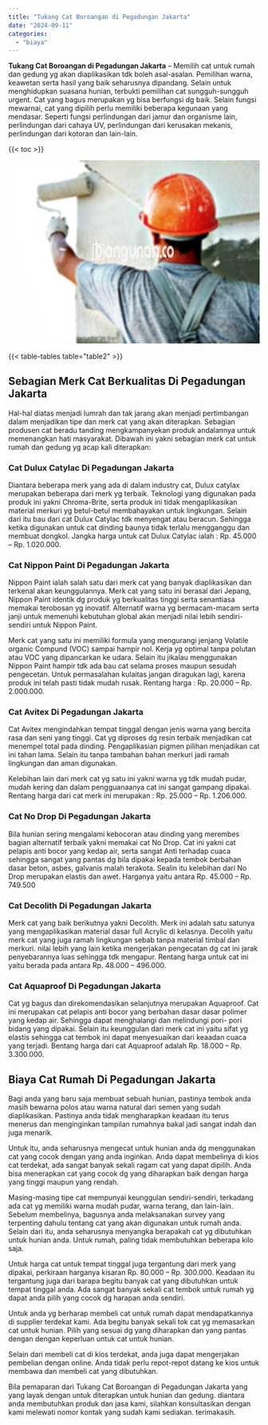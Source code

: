 ```yaml
---
title: "Tukang Cat Boroangan di Pegadungan Jakarta"
date: "2024-09-11"
categories: 
  - "biaya"
---
```


**Tukang Cat Boroangan di Pegadungan Jakarta** – Memilih cat untuk rumah dan gedung yg akan diaplikasikan tdk boleh asal-asalan. Pemilihan warna, keawetan serta hasil yang baik seharusnya dipandang. Selain untuk menghidupkan suasana hunian, terbukti pemilihan cat sungguh-sungguh urgent. Cat yang bagus merupakan yg bisa berfungsi dg baik. Selain fungsi mewarnai, cat yang dipilih perlu memiliki beberapa kegunaan yang mendasar. Seperti fungsi perlindungan dari jamur dan organisme lain, perlindungan dari cahaya UV, perlindungan dari kerusakan mekanis, perlindungan dari kotoran dan lain-lain.

{{< toc >}}

![Tukang Cat Boroangan di Pegadungan Jakarta](/images/jasa-cat-murah23.png)

{{< table-tables table="table2" >}}

## Sebagian Merk Cat Berkualitas Di Pegadungan Jakarta

Hal-hal diatas menjadi lumrah dan tak jarang akan menjadi pertimbangan dalam menjadikan tipe dan merk cat yang akan diterapkan. Sebagian produsen cat beradu tanding mengkampanyekan produk andalannya untuk memenangkan hati masyarakat. Dibawah ini yakni sebagian merk cat untuk rumah dan gedung yg acap kali diterapkan:

### Cat Dulux Catylac Di Pegadungan Jakarta

Diantara beberapa merk yang ada di dalam industry cat, Dulux catylax merupakan beberapa dari merk yg terbaik. Teknologi yang digunakan pada produk ini yakni Chroma-Brite, serta produk ini tidak mengaplikasikan material merkuri yg betul-betul membahayakan untuk lingkungan. Selain dari itu bau dari cat Dulux Catylac tdk menyengat atau beracun. Sehingga ketika digunakan untuk cat dinding baunya tidak terlalu mengganggu dan membuat dongkol. Jangka harga untuk cat Dulux Catylac ialah : Rp. 45.000 – Rp. 1.020.000.

### Cat Nippon Paint Di Pegadungan Jakarta

Nippon Paint ialah salah satu dari merk cat yang banyak diaplikasikan dan terkenal akan keunggulannya. Merk cat yang satu ini berasal dari Jepang, Nippon Paint identik dg produk yg berkualitas tinggi serta senantiasa memakai terobosan yg inovatif. Alternatif warna yg bermacam-macam serta janji untuk memenuhi kebutuhan global akan menjadi nilai lebih sendiri-sendiri untuk Nippon Paint.

Merk cat yang satu ini memiliki formula yang mengurangi jenjang Volatile organic Compund (VOC) sampai hampir nol. Kerja yg optimal tanpa polutan atau VOC yang dipancarkan ke udara. Selain itu jikalau menggunakan Nippon Paint hampir tdk ada bau cat selama proses maupun sesudah pengecetan. Untuk permasalahan kulaitas jangan diragukan lagi, karena produk ini telah pasti tidak mudah rusak. Rentang harga : Rp. 20.000 – Rp. 2.000.000.

### Cat Avitex Di Pegadungan Jakarta

Cat Avitex mengindahkan tempat tinggal dengan jenis warna yang bercita rasa dan seni yang tinggi. Cat yg diproses dg resin terbaik menjadikan cat menempel total pada dinding. Pengaplikasian pigmen pilihan menjadikan cat ini tahan lama. Selain itu tanpa tambahan bahan merkuri jadi ramah lingkungan dan aman digunakan.

Kelebihan lain dari merk cat yg satu ini yakni warna yg tdk mudah pudar, mudah kering dan dalam pengguanaanya cat ini sangat gampang dipakai. Rentang harga dari cat merk ini merupakan : Rp. 25.000 – Rp. 1.206.000.

### Cat No Drop Di Pegadungan Jakarta

Bila hunian sering mengalami kebocoran atau dinding yang merembes bagian alternatif terbaik yakni memakai cat No Drop. Cat ini yakni cat pelapis anti bocor yang kedap air, serta sangat Anti terhadap cuaca sehingga sangat yang pantas dg bila dipakai kepada tembok berbahan dasar beton, asbes, galvanis malah terakota. Sealin itu kelebihan dari No Drop merupakan elastis dan awet. Harganya yaitu antara Rp. 45.000 – Rp. 749.500

### Cat Decolith Di Pegadungan Jakarta

Merk cat yang baik berikutnya yakni Decolith. Merk ini adalah satu satunya yang mengaplikasikan material dasar full Acrylic di kelasnya. Decolih yaitu merk cat yang juga ramah lingkungan sebab tanpa material timbal dan merkuri. nilai lebih yang lain ketika mengerjakan pengecatan dg cat ini jarak penyebarannya luas sehingga tdk mengapur. Rentang harga untuk cat ini yaitu berada pada antara Rp. 48.000 – 496.000.

### Cat Aquaproof Di Pegadungan Jakarta

Cat yg bagus dan direkomendasikan selanjutnya merupakan Aquaproof. Cat ini merupakan cat pelapis anti bocor yang berbahan dasar dasar polimer yang kedap air. Sehingga dapat menghalangi dan melindungi pori- pori bidang yang dipakai. Selain itu keunggulan dari merk cat ini yaitu sifat yg elastis sehingga cat tembok ini dapat menyesuaikan dari keaadan cuaca yang terjadi. Bentang harga dari cat Aquaproof adalah Rp. 18.000 – Rp. 3.300.000.

## Biaya Cat Rumah Di Pegadungan Jakarta

Bagi anda yang baru saja membuat sebuah hunian, pastinya tembok anda masih bewarna polos atau warna natural dari semen yang sudah diaplikasikan. Pastinya anda tidak mengharapkan keadaan itu terus menerus dan menginginkan tampilan rumahnya bakal jadi sangat indah dan juga menarik.

Untuk itu, anda seharusnya mengecat untuk hunian anda dg menggunakan cat yang cocok dengan yang anda inginkan. Anda dapat membelinya di kios cat terdekat, ada sangat banyak sekali ragam cat yang dapat dipilih. Anda bisa menerapkan cat yang cocok dg yang diharapkan baik dengan harga yang tinggi maupun yang rendah.

Masing-masing tipe cat mempunyai keunggulan sendiri-sendiri, terkadang ada cat yg memiliki warna mudah pudar, warna terang, dan lain-lain. Sebelum membelinya, bagusnya anda melaksanakan survey yang terpenting dahulu tentang cat yang akan digunakan untuk rumah anda. Selain dari itu, anda seharusnya menyangka berapakah cat yg dibutuhkan untuk hunian anda. Untuk rumah, paling tidak membutuhkan beberapa kilo saja.

Untuk harga cat untuk tempat tinggal juga tergantung dari merk yang dipakai, perkiraan harganya kisaran Rp. 80.000 – Rp. 300.000. Keadaan itu tergantung juga dari barapa begitu banyak cat yang dibutuhkan untuk tempat tinggal anda. Ada sangat banyak sekali cat tembok untuk rumah yg dapat anda pilih yang cocok dg harapan anda sendiri.

Untuk anda yg berharap membeli cat untuk rumah dapat mendapatkannya di supplier terdekat kami. Ada begitu banyak sekali tok cat yg memasarkan cat untuk hunian. Pilih yang sesuai dg yang diharapkan dan yang pantas dengan dengan keperluan untuk cat untuk hunian.

Selain dari membeli cat di kios terdekat, anda juga dapat mengerjakan pembelian dengan online. Anda tidak perlu repot-repot datang ke kios untuk membawa dan membeli cat yang dibutuhkan.

Bila pemaparan dari Tukang Cat Boroangan di Pegadungan Jakarta yang yang layak dengan untuk diterapkan untuk hunian dan gedung. diantara anda membutuhkan produk dan jasa kami, silahkan konsultasikan dengan kami melewati nomor kontak yang sudah kami sediakan. terimakasih.
